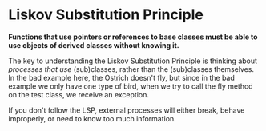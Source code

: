 # Liskov Substitution Principle

**Functions that use pointers or references to base classes must be able to use objects of derived classes without knowing it.**

The key to understanding the Liskov Substitution Principle is thinking about _processes that use_ (sub)classes, rather than the (sub)classes themselves. In the bad example here, the Ostrich doesn't fly, but since in the bad example we only have one type of bird, when we try to call the fly method on the test class, we receive an exception.

If you don't follow the LSP, external processes will either break, behave improperly, or need to know too much information.